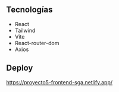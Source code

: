 ## Tecnologías

- React
- Tailwind
- Vite
- React-router-dom
- Axios

## Deploy

https://proyecto5-frontend-sga.netlify.app/
